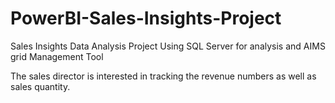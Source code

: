 # PowerBI-Sales-Insights-Project

Sales Insights Data Analysis Project
Using SQL Server for analysis and  AIMS grid Management Tool

The sales director is interested in tracking the revenue numbers as well as sales quantity.
